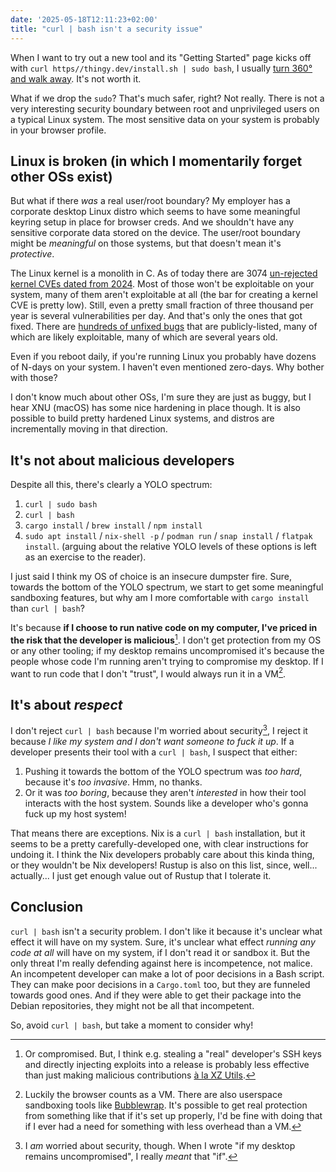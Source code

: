 ```yaml
---
date: '2025-05-18T12:11:23+02:00'
title: "curl | bash isn't a security issue"
---
```


When I want to try out a new tool and its "Getting Started" page kicks off with
`curl https//thingy.dev/install.sh | sudo bash`, I usually [turn 360° and walk
away](/assets/xbox_360.gif). It's not worth it.

What if we drop the `sudo`? That's much safer, right? Not really. There is not a
very interesting security boundary between root and unprivileged users on a
typical Linux system. The most sensitive data on your system is probably
in your browser profile.

## Linux is broken (in which I momentarily forget other OSs exist)

But what if there _was_ a real user/root boundary? My employer has a corporate
desktop Linux distro which seems to have some meaningful keyring setup in place
for browser creds. And we shouldn't have any sensitive corporate data stored on
the device. The user/root boundary might be _meaningful_ on those systems, but
that doesn't mean it's _protective_.

The Linux kernel is a monolith in C. As of today there are 3074 [un-rejected
kernel CVEs dated from
2024](https://git.kernel.org/pub/scm/linux/security/vulns.git/tree/cve/published/2024).
Most of those won't be exploitable on your system, many of them aren't
exploitable at all (the bar for creating a kernel CVE is pretty low). Still,
even a pretty small fraction of three thousand per year is several
vulnerabilities per day. And that's only the ones that got fixed. There are
[hundreds of unfixed bugs](https://syzkaller.appspot.com/upstream) that are
publicly-listed, many of which are likely exploitable, many of which are several
years old.

Even if you reboot daily, if you're running Linux you probably have dozens of
N-days on your system. I haven't even mentioned zero-days. Why bother with
those?

I don't know much about other OSs, I'm sure they are just as buggy, but I hear
XNU (macOS) has some nice hardening in place though. It is also possible to
build pretty hardened Linux systems, and distros are incrementally moving in
that direction.

## It's not about malicious developers

Despite all this, there's clearly a YOLO spectrum:

1. `curl | sudo bash`
2. `curl | bash`
3. `cargo install` / `brew install` / `npm install`
4. `sudo apt install` / `nix-shell -p` / `podman run` / `snap install` /
   `flatpak install`. (arguing about the relative YOLO levels of these options
   is left as an exercise to the reader).

I just said I think my OS of choice is an insecure dumpster fire. Sure, towards the
bottom of the YOLO spectrum, we start to get some meaningful sandboxing
features, but why am I more comfortable with `cargo install` than `curl | bash`?

It's because **if I choose to run native code on my computer, I've priced in the
risk that the developer is malicious**[^compromised]. I don't get protection
from my OS or any other tooling; if my desktop remains uncompromised it's
because the people whose code I'm running aren't trying to compromise my
desktop. If I want to run code that I don't "trust", I would always run it in a
VM[^browser-vm].

## It's about _respect_

I don't reject `curl | bash` because I'm worried about security[^worry], I
reject it because _I like my system and I don't want someone to fuck it up_. If
a developer presents their tool with a `curl | bash`, I suspect that either:

1. Pushing it towards the bottom of the YOLO spectrum was _too hard_, because
   it's _too invasive_. Hmm, no thanks.
2. Or it was _too boring_, because they aren't _interested_ in how their tool
   interacts with the host system. Sounds like a developer who's gonna fuck up
   my host system!

That means there are exceptions. Nix is a `curl | bash` installation, but it
seems to be a pretty carefully-developed one, with clear instructions for
undoing it. I think the Nix developers probably care about this kinda thing, or
they wouldn't be Nix developers! Rustup is also on this list, since, well...
actually... I just get enough value out of Rustup that I tolerate it.

## Conclusion

`curl | bash` isn't a security problem. I don't like it because it's unclear
what effect it will have on my system. Sure, it's unclear what effect _running
any code at all_ will have on my system, if I don't read it or sandbox it. But
the only threat I'm really defending against here is incompetence, not malice.
An incompetent developer can make a lot of poor decisions in a Bash script.
They can make poor decisions in a `Cargo.toml` too, but they are funneled
towards good ones. And if they were able to get their package into the Debian
repositories, they might not be all that incompetent.

So, avoid `curl | bash`, but take a moment to consider why!

[^compromised]: Or compromised. But, I think e.g. stealing a "real" developer's
SSH keys and directly injecting exploits into a release is probably less
effective than just making malicious contributions [à la XZ
Utils](https://en.wikipedia.org/wiki/XZ_Utils_backdoor).

[^browser-vm]: Luckily the browser counts as a VM. There are also userspace
sandboxing tools like [Bubblewrap](https://github.com/containers/bubblewrap).
It's possible to get real protection from something like that if it's
set up properly, I'd be fine with doing that if I ever had a need for something
with less overhead than a VM.

[^worry]: I _am_ worried about security, though. When I wrote "if my desktop
remains uncompromised", I really _meant_ that "if".